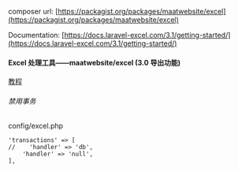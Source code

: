 composer url: [https://packagist.org/packages/maatwebsite/excel](https://packagist.org/packages/maatwebsite/excel)

Documentation: [https://docs.laravel-excel.com/3.1/getting-started/](https://docs.laravel-excel.com/3.1/getting-started/)

#### Excel 处理工具——maatwebsite/excel (3.0 导出功能)

[教程](https://learnku.com/courses/laravel-package/2019/19-excel-processing-tool-maatwebsiteexcel-3-version/2126)

###### 禁用事务
config/excel.php
```
'transactions' => [
//    'handler' => 'db',
    'handler' => 'null',
],
```